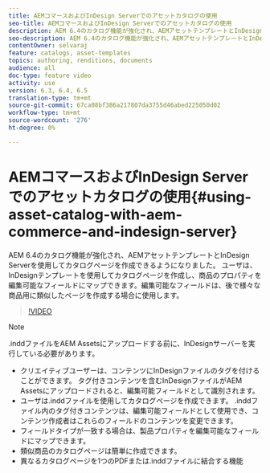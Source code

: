 ```yaml
---
title: AEMコマースおよびInDesign Serverでのアセットカタログの使用
seo-title: AEMコマースおよびInDesign Serverでのアセットカタログの使用
description: AEM 6.4のカタログ機能が強化され、AEMアセットテンプレートとInDesign Serverを使用してカタログページを作成できるようになりました。  ユーザは、InDesignテンプレートを使用してカタログページを作成し、商品のプロパティを編集可能なフィールドにマップできます。編集可能なフィールドは、後で様々な商品用に類似したページを作成する場合に使用します。
seo-description: AEM 6.4のカタログ機能が強化され、AEMアセットテンプレートとInDesign Serverを使用してカタログページを作成できるようになりました。  ユーザは、InDesignテンプレートを使用してカタログページを作成し、商品のプロパティを編集可能なフィールドにマップできます。編集可能なフィールドは、後で様々な商品用に類似したページを作成する場合に使用します。
contentOwner: selvaraj
feature: catalogs, asset-templates
topics: authoring, renditions, documents
audience: all
doc-type: feature video
activity: use
version: 6.3, 6.4, 6.5
translation-type: tm+mt
source-git-commit: 67ca08bf386a217807da3755d46abed225050d02
workflow-type: tm+mt
source-wordcount: '276'
ht-degree: 0%

---
```



# AEMコマースおよびInDesign Serverでのアセットカタログの使用{#using-asset-catalog-with-aem-commerce-and-indesign-server}

AEM 6.4のカタログ機能が強化され、AEMアセットテンプレートとInDesign Serverを使用してカタログページを作成できるようになりました。  ユーザは、InDesignテンプレートを使用してカタログページを作成し、商品のプロパティを編集可能なフィールドにマップできます。編集可能なフィールドは、後で様々な商品用に類似したページを作成する場合に使用します。

>[!VIDEO](https://video.tv.adobe.com/v/22540/)

>[!NOTE]
>
>\.inddファイルをAEM Assetsにアップロードする前に、InDesignサーバーを実行している必要があります。

* クリエイティブユーザーは、コンテンツにInDesignファイルのタグを付けることができます。 タグ付きコンテンツを含むInDesignファイルがAEM Assetsにアップロードされると、編集可能フィールドとして識別されます。
* ユーザは\.inddファイルを使用してカタログページを作成できます。 \.inddファイル内のタグ付きコンテンツは、編集可能フィールドとして使用でき、コンテンツ作成者はこれらのフィールドのコンテンツを変更できます。
* フィールドタイプが一致する場合は、製品プロパティを編集可能なフィールドにマップできます。
* 類似商品のカタログページは簡単に作成できます。
* 異なるカタログページを1つのPDFまたは\.inddファイルに結合する機能
